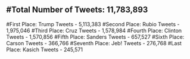 #Total Number of Tweets: 11,783,893 
---
#First Place: Trump Tweets - 5,113,383
#Second Place: Rubio Tweets - 1,975,046
#Third Place: Cruz Tweets - 1,578,984
#Fourth Place: Clinton Tweets - 1,570,856
#Fifth Place: Sanders Tweets - 657,527
#Sixth Place: Carson Tweets - 366,766
#Seventh Place: Jeb! Tweets - 276,768
#Last Place: Kasich Tweets - 245,571
